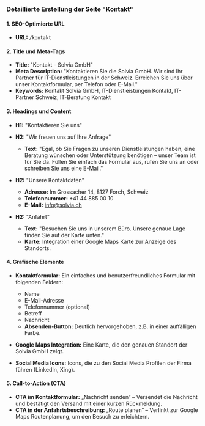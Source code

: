 ### Detaillierte Erstellung der Seite "Kontakt"

#### **1. SEO-Optimierte URL**
- **URL:** `/kontakt`

#### **2. Title und Meta-Tags**
- **Title:** "Kontakt - Solvia GmbH"
- **Meta Description:** "Kontaktieren Sie die Solvia GmbH. Wir sind Ihr Partner für IT-Dienstleistungen in der Schweiz. Erreichen Sie uns über unser Kontaktformular, per Telefon oder E-Mail."
- **Keywords:** Kontakt Solvia GmbH, IT-Dienstleistungen Kontakt, IT-Partner Schweiz, IT-Beratung Kontakt

#### **3. Headings und Content**
- **H1:** "Kontaktieren Sie uns"
- **H2:** "Wir freuen uns auf Ihre Anfrage"
  - **Text:** "Egal, ob Sie Fragen zu unseren Dienstleistungen haben, eine Beratung wünschen oder Unterstützung benötigen – unser Team ist für Sie da. Füllen Sie einfach das Formular aus, rufen Sie uns an oder schreiben Sie uns eine E-Mail."
  
- **H2:** "Unsere Kontaktdaten"
  - **Adresse:** Im Grossacher 14, 8127 Forch, Schweiz
  - **Telefonnummer:** +41 44 885 00 10
  - **E-Mail:** info@solvia.ch
  
- **H2:** "Anfahrt"
  - **Text:** "Besuchen Sie uns in unserem Büro. Unsere genaue Lage finden Sie auf der Karte unten."
  - **Karte:** Integration einer Google Maps Karte zur Anzeige des Standorts.
  
#### **4. Grafische Elemente**
- **Kontaktformular:** Ein einfaches und benutzerfreundliches Formular mit folgenden Feldern:
  - Name
  - E-Mail-Adresse
  - Telefonnummer (optional)
  - Betreff
  - Nachricht
  - **Absenden-Button:** Deutlich hervorgehoben, z.B. in einer auffälligen Farbe.
  
- **Google Maps Integration:** Eine Karte, die den genauen Standort der Solvia GmbH zeigt.
- **Social Media Icons:** Icons, die zu den Social Media Profilen der Firma führen (LinkedIn, Xing).

#### **5. Call-to-Action (CTA)**
- **CTA im Kontaktformular:** „Nachricht senden“ – Versendet die Nachricht und bestätigt den Versand mit einer kurzen Rückmeldung.
- **CTA in der Anfahrtsbeschreibung:** „Route planen“ – Verlinkt zur Google Maps Routenplanung, um den Besuch zu erleichtern.